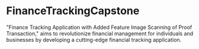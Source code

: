 # FinanceTrackingCapstone
 "Finance Tracking Application with Added Feature Image Scanning of Proof Transaction," aims to revolutionize financial management for individuals and businesses by developing a cutting-edge financial tracking application.
